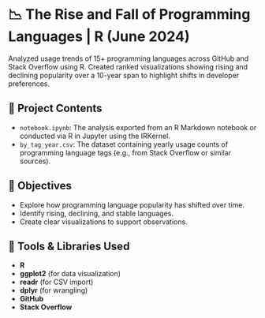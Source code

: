 # 📉 The Rise and Fall of Programming Languages | R (June 2024)

Analyzed usage trends of 15+ programming languages across GitHub and Stack Overflow using R. Created ranked visualizations showing rising and declining popularity over a 10-year span to highlight shifts in developer preferences.

## 📁 Project Contents

- `notebook.ipynb`: The analysis exported from an R Markdown notebook or conducted via R in Jupyter using the IRKernel.
- `by_tag_year.csv`: The dataset containing yearly usage counts of programming language tags (e.g., from Stack Overflow or similar sources).

## 🎯 Objectives

- Explore how programming language popularity has shifted over time.
- Identify rising, declining, and stable languages.
- Create clear visualizations to support observations.

## 🔧 Tools & Libraries Used

- **R**
- **ggplot2** (for data visualization)
- **readr** (for CSV import)
- **dplyr** (for wrangling)
- **GitHub**
- **Stack Overflow**

